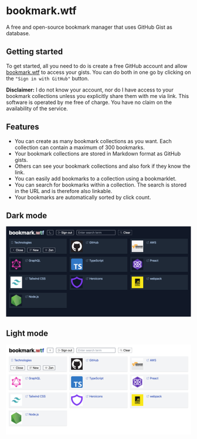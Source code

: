 # bookmark.wtf

A free and open-source bookmark manager that uses GitHub Gist as database.

## Getting started

To get started, all you need to do is create a free GitHub account and allow
[bookmark.wtf](https://bookmark.wtf) to access your gists. You can do both in
one go by clicking on the `"Sign in with GitHub"` button.

**Disclaimer:** I do not know your account, nor do I have access to your
bookmark collections unless you explicitly share them with me via link. This
software is operated by me free of charge. You have no claim on the availability
of the service.

## Features

- You can create as many bookmark collections as you want. Each collection can
  contain a maximum of 300 bookmarks.
- Your bookmark collections are stored in Markdown format as GitHub gists.
- Others can see your bookmark collections and also fork if they know the link.
- You can easily add bookmarks to a collection using a bookmarklet.
- You can search for bookmarks within a collection. The search is stored in the
  URL and is therefore also linkable.
- Your bookmarks are automatically sorted by click count.

## Dark mode

<a href="https://bookmark.wtf/9803bde974539a8992c0515b28db439b"><img src="./screenshot-dark-mode.png"/></a>

## Light mode

<a href="https://bookmark.wtf/9803bde974539a8992c0515b28db439b"><img src="./screenshot-light-mode.png"/></a>
